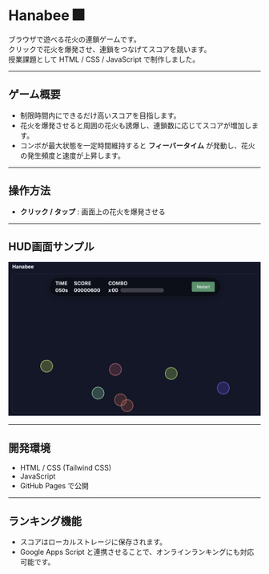 # Hanabee 🎆

ブラウザで遊べる花火の連鎖ゲームです。  
クリックで花火を爆発させ、連鎖をつなげてスコアを競います。  
授業課題として HTML / CSS / JavaScript で制作しました。

---

## ゲーム概要
- 制限時間内にできるだけ高いスコアを目指します。
- 花火を爆発させると周囲の花火も誘爆し、連鎖数に応じてスコアが増加します。
- コンボが最大状態を一定時間維持すると **フィーバータイム** が発動し、花火の発生頻度と速度が上昇します。

---

## 操作方法
- **クリック / タップ** : 画面上の花火を爆発させる

---

## HUD画面サンプル

![HUD](assets/hud.png)

---

## 開発環境
- HTML / CSS (Tailwind CSS)
- JavaScript
- GitHub Pages で公開

---

## ランキング機能
- スコアはローカルストレージに保存されます。
- Google Apps Script と連携させることで、オンラインランキングにも対応可能です。
